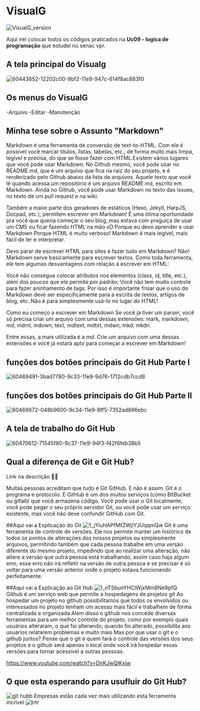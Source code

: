 # VisualG
![VisualG_version](https://img.shields.io/badge/VisualG-3.0-red.svg)

Aqui irei colocar todos os códigos praticados na **Uc09 - logica de programação** que estudei no senac vpr.

## A tela principal do Visualg
![60443652-12202c00-9bf2-11e9-947c-614f8ac883f0](https://user-images.githubusercontent.com/52283982/60517154-8ec80e80-9cb5-11e9-8e99-a91be5e20bc5.png)

## Os menus do VisualG

-Arquivo
-Editar
-Manutenção

## Minha tese sobre o Assunto "Markdown"
Markdown é uma ferramenta de conversão de text-to-HTML. Com ele é possível você marcar títulos, listas, tabelas, etc., de forma muito mais limpa, legível e precisa, do que se fosse fazer com HTML.Existem vários lugares que você pode usar Markdown: No Github mesmo, você pode usar no README.md, que é um arquivo que fica na raiz do seu projeto, e é renderizado pelo Github abaixo da lista de arquivos. Aquele texto que você lê quando acessa um repositório é um arquivo README.md, escrito em Markdown.
Ainda no Github, você pode usar Markdown no texto das issues, no texto de um pull request e na wiki.

Também a maior parte dos geradores de estáticos (Hexo, Jekyll, HarpJS, Docpad, etc.), permitem escrever em Markdown! É uma ótima oportunidade pra você que queria começar o seu blog, mas estava com preguiça de usar um CMS ou ficar fazendo HTML na mão xD
Porque eu devo aprender e usar Markdown
Porque HTML é muito verboso! Markdown é mais legível, mais fácil de ler e interpretar.

Devo parar de escrever HTML para sites e fazer tudo em Markdown?
Não! Markdown serve basicamente para escrever textos. Como toda ferramenta, ele tem algumas desvantagens com relação à escrever em HTML:

Você não consegue colocar atributos nos elementos (class, id, title, etc.), além dos poucos que ele permite por padrão;
Você não tem muito controle para fazer aninhamento de tags.
Por isso é importante frisar que o uso do Markdown deve ser especificamente para a escrita de textos, artigos de blog, etc. Não é para simplesmente usá-lo no lugar do HTML!

Como eu começo a escrever em Markdown
Se você já tiver um parser, você só precisa criar um arquivo com uma dessas extensões: mark, markdown, md, mdml, mdown, text, mdtext, mdtxt, mdwn, mkd, mkdn.

Entre essas, a mais utilizada é a _md_. Crie um arquivo com uma dessas extensões e você já estará apto para começar a escrever em Markdown!


## funções dos botões principais do Git Hub Parte I
![60469491-3bad7780-9c33-11e9-9d76-1712cdb7ccd8](https://user-images.githubusercontent.com/52283982/60590153-a6fd6380-9d71-11e9-8e90-b117569692b0.png)

## funções dos botões principais do Git Hub Parte II
![60469672-048b9600-9c34-11e9-8ff5-7352ad896ebc](https://user-images.githubusercontent.com/52283982/60590197-cc8a6d00-9d71-11e9-9e0d-b46c3fbaf453.png)

## A tela de trabalho do Git Hub
![60470612-71545f80-9c37-11e9-94f3-f42f6feb38b5](https://user-images.githubusercontent.com/52283982/60590219-d8762f00-9d71-11e9-89ed-7a3cc0bd633b.png)


## Qual a diferença de Git e Git Hub?
Link na descrição ✌🏻

Muitas pessoas acreditam que tudo é Git GitHub. E não é assim. Git é o programa e protocolo. E GitHub é um dos muitos serviços (como BitBucket ou gitlab) que você armazena código. Você pode usar o Git localmente, você pode pegar o seu próprio servidor Git, ou você pode usar um serviço existente, mas você não deve confundir GitHub com Git.


##Aqui vai a Explicação do Git 
![1_jYiuHAPfMfZWjIYJUqqmQw](https://user-images.githubusercontent.com/52283982/60590924-99e17400-9d73-11e9-9506-dc6c27d6e00f.png)
Git é uma ferramenta de controle de versões.
Ele nos permite manter um histórico de todos os pontos de alterações dos nossos projetos ou simplesmente arquivos, permitindo também que cada pessoa trabalhe em uma versão diferente do mesmo projeto, impedindo que ao realizar uma alteração, não altere a versão que outra pessoa está trabalhando, assim caso haja algum erro, esse erro não irá refletir na versão de outra pessoa e se precisar é só voltar para uma versão anterior onde o projeto estava funcionando perfeitamente.


##Aqui vai a Explicação ao Git Hub
![1_nTSbunYHClWjxMm8Ne9pfQ](https://user-images.githubusercontent.com/52283982/60590852-6f8fb680-9d73-11e9-8ca8-d9a44f06fec7.jpeg)
Github é um serviço web que permite a hospedagens de projetos git
Ao hospedar um projeto no github possibilitamos que todos os envolvidos ou interessados no projeto tenham um acesso mais fácil e trabalhem de forma centralizada e organizada
Alem disso o github nos concede diversas ferramentas para um melhor controle do projeto, como por exemplo quais usuários alteraram, o que foi alterando, quando foi alterado, possibilita aos usuários relatarem problemas e muito mais Mas por que usar o git e o github juntos?
Pense que o git é quem fará o controle das versões dos seus projetos e o github será apenas o local onde você irá hospedar essas versões para tornar acessível a outras pessoas.

https://www.youtube.com/watch?v=DnKJwQiKxjw


## O que esta esperando para usufluir do Git Hub?
![git hubb](https://user-images.githubusercontent.com/52283982/60591038-e462f080-9d73-11e9-8520-2e9189e09174.gif)
Empresas estão cada vez mais utilizando esta ferramenta incrivel
![trtr](https://user-images.githubusercontent.com/52283982/60591126-268c3200-9d74-11e9-8546-1c246b1e34e7.jpg)




